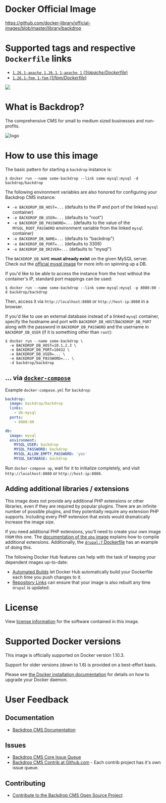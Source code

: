 # Docker Official Image

https://github.com/docker-library/official-images/blob/master/library/backdrop

# Supported tags and respective `Dockerfile` links

- [`1.26.1-apache`, `1.26.1`, `1-apache`, `1` (*1/apache/Dockerfile*)](https://github.com/kalabox/backdrop-docker/blob/master/1/apache/Dockerfile)
- [`1.26.1-fpm`, `1-fpm` (*1/fpm/Dockerfile*)](https://github.com/kalabox/backdrop-docker/blob/master/1/fpm/Dockerfile)

[![](https://badge.imagelayers.io/kalabox/backdrop:latest.svg)](https://imagelayers.io/?images=kalabox/backdrop:latest 'Get your own badge on imagelayers.io')

# What is Backdrop?

The comprehensive CMS for small to medium sized businesses and non-profits.

![logo](https://backdropcms.org/files/inline-images/Backdrop-Logo-Vertical_0.png)

# How to use this image

The basic pattern for starting a `backdrop` instance is:

```console
$ docker run --name some-backdrop --link some-mysql:mysql -d backdrop/backdrop
```

The following environment variables are also honored for configuring your Backdrop CMS instance:

- `-e BACKDROP_DB_HOST=...` (defaults to the IP and port of the linked `mysql` container)
- `-e BACKDROP_DB_USER=...` (defaults to "root")
- `-e BACKDROP_DB_PASSWORD=...` (defaults to the value of the `MYSQL_ROOT_PASSWORD` environment variable from the linked `mysql` container)
- `-e BACKDROP_DB_NAME=...` (defaults to "backdrop")
- `-e BACKDROP_DB_PORT=...` (defaults to 3306)
- `-e BACKDROP_DB_DRIVER=...` (defaults to "mysql")

The `BACKDROP_DB_NAME` **must already exist** on the given MySQL server. Check out the [official mysql image](https://hub.docker.com/_/mysql/) for more info on spinning up a DB.

If you'd like to be able to access the instance from the host without the container's IP, standard port mappings can be used:

```console
$ docker run --name some-backdrop --link some-mysql:mysql -p 8080:80 -d backdrop/backdrop
```

Then, access it via `http://localhost:8080` or `http://host-ip:8080` in a browser.

If you'd like to use an external database instead of a linked `mysql` container, specify the hostname and port with `BACKDROP_DB_HOST`/`BACKDROP_DB_PORT` along with the password in `BACKDROP_DB_PASSWORD` and the username in `BACKDROP_DB_USER` (if it is something other than `root`):

```console
$ docker run --name some-backdrop \
  -e BACKDROP_DB_HOST=10.1.2.3 \
  -e BACKDROP_DB_PORT=10432 \
  -e BACKDROP_DB_USER=... \
  -e BACKDROP_DB_PASSWORD=... \
  -d backdrop/backdrop
```

## ... via [`docker-compose`](https://github.com/docker/compose)

Example `docker-compose.yml` for `backdrop`:

```yaml
backdrop:
  image: backdrop/backdrop
  links:
    - db:mysql
  ports:
    - 8080:80

db:
  image: mysql
  environment:
    MYSQL_USER: backdrop
    MYSQL_PASSWORD: backdrop
    MYSQL_ALLOW_EMPTY_PASSWORD: 'yes'
    MYSQL_DATABASE: backdrop

```

Run `docker-compose up`, wait for it to initialize completely, and visit `http://localhost:8080` or `http://host-ip:8080`.

## Adding additional libraries / extensions

This image does not provide any additional PHP extensions or other libraries, even if they are required by popular plugins. There are an infinite number of possible plugins, and they potentially require any extension PHP supports. Including every PHP extension that exists would dramatically increase the image size.

If you need additional PHP extensions, you'll need to create your own image `FROM` this one. The [documentation of the `php` image](https://github.com/docker-library/docs/blob/master/php/README.md#how-to-install-more-php-extensions) explains how to compile additional extensions. Additionally, the [`drupal:7` Dockerfile](https://github.com/docker-library/drupal/blob/bee08efba505b740a14d68254d6e51af7ab2f3ea/7/Dockerfile#L6-9) has an example of doing this.

The following Docker Hub features can help with the task of keeping your dependent images up-to-date:

- [Automated Builds](https://docs.docker.com/docker-hub/builds/) let Docker Hub automatically build your Dockerfile each time you push changes to it.
- [Repository Links](https://docs.docker.com/docker-hub/builds/#repository-links) can ensure that your image is also rebuilt any time `drupal` is updated.

# License

View [license information](https://www.drupal.org/licensing/faq) for the software contained in this image.

# Supported Docker versions

This image is officially supported on Docker version 1.10.3.

Support for older versions (down to 1.6) is provided on a best-effort basis.

Please see [the Docker installation documentation](https://docs.docker.com/installation/) for details on how to upgrade your Docker daemon.

# User Feedback

## Documentation
- [Backdrop CMS Documentation](https://docs.backdropcms.org/)

## Issues
- [Backdrop CMS Core Issue Queue](https://github.com/backdrop/backdrop-issues/issues)
- [Backdrop CMS Contrib at Github.com](https://github.com/backdrop-contrib) - Each contrib project has it's own issue queue.

## Contributing
- [Contribute to the Backdrop CMS Open Source Project](https://docs.backdropcms.org/documentation/contributors-guide)

